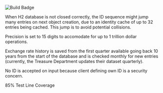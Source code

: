 ![Build Badge](https://github.com/kaireaver/purchase-transactions-api/actions/workflows/maven.yml/badge.svg)

When H2 database is not closed correctly, the ID sequence might jump many entries on next object creation, due to an identity cache of up to 32 entries being cached. This jump is to avoid potential collisions.

Precision is set to 15 digits to accomodate for up to 1 trillion dollar operations.

Exchange rate history is saved from the first quarter available going back 10 years from the start of the database and is checked monthly for new entries (currently, the Treasure Department updates their dataset quarterly).

No ID is accepted on input because client defining own ID is a security concern.

85% Test Line Coverage
